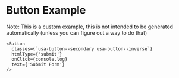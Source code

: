 
# Button Example

Note: This is a custom example, this is not intended to be generated automatically (unless you can figure out a way to do that)

    <Button
      classes={`usa-button--secondary usa-button--inverse`}
      htmlType={'submit'}
      onClick={console.log}
      text={'Submit Form'}
    />